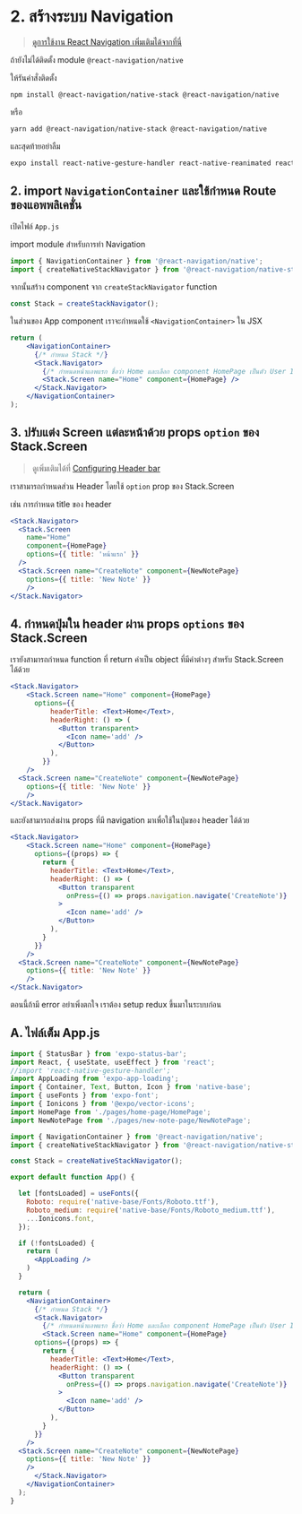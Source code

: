 
# 2. สร้างระบบ Navigation

> [ดูการใช้งาน React Navigation เพิ่มเติมได้จากที่นี่ ](https://reactnavigation.org/)

ถ้ายังไม่ได้ติดตั้ง module `@react-navigation/native`

ให้รันคำสั่งติดตั้ง 

```bash
npm install @react-navigation/native-stack @react-navigation/native
```
หรือ
```bash
yarn add @react-navigation/native-stack @react-navigation/native
```

และสุดท้ายอย่าลืม

```bash
expo install react-native-gesture-handler react-native-reanimated react-native-screens react-native-safe-area-context @react-native-community/masked-view
```

 
## 2. import `NavigationContainer` และใช้กำหนด Route ของแอพพลิเคชั่น

เปิดไฟล์ `App.js`

import module สำหรับการทำ Navigation 

```js
import { NavigationContainer } from '@react-navigation/native';
import { createNativeStackNavigator } from '@react-navigation/native-stack';
```

จากนั้นสร้าง component จาก `createStackNavigator` function 

```js
const Stack = createStackNavigator();
```

ในส่วนของ App component เราจะกำหนดใช้ `<NavigationContainer>` ใน JSX

```jsx
return (
    <NavigationContainer>
      {/* กำหนด Stack */}
      <Stack.Navigator>
        {/* กำหนดหน้าแอพแรก ชื่อว่า Home และเลือก component HomePage เป็นตัว User Interface */}
        <Stack.Screen name="Home" component={HomePage} />
      </Stack.Navigator>
    </NavigationContainer>
);
```

## 3. ปรับแต่ง Screen แต่ละหน้าด้วย props `option` ของ Stack.Screen

> ดูเพิ่มเติมได้ที่ [Configuring Header bar](https://reactnavigation.org/docs/en/headers.html)

เราสามารถกำหนดส่วน Header โดยใช้ `option` prop ของ Stack.Screen 

เช่น การกำหนด title ของ header

```jsx
<Stack.Navigator>
  <Stack.Screen 
    name="Home" 
    component={HomePage} 
    options={{ title: 'หน้าแรก' }}
  />
  <Stack.Screen name="CreateNote" component={NewNotePage} 
    options={{ title: 'New Note' }}
    />
</Stack.Navigator>
```

## 4. กำหนดปุ่มใน header ผ่าน props `options` ของ Stack.Screen

เรายังสามารถกำหนด function ที่ return ค่าเป็น object ที่มีค่าต่างๆ สำหรับ Stack.Screen ได้ด้วย

```jsx
<Stack.Navigator>
    <Stack.Screen name="Home" component={HomePage}
      options={{
          headerTitle: <Text>Home</Text>,
          headerRight: () => (
            <Button transparent>
              <Icon name='add' />
            </Button>
          ),
        }}
    />
  <Stack.Screen name="CreateNote" component={NewNotePage} 
    options={{ title: 'New Note' }}
    />
</Stack.Navigator>
```

และยังสามารถส่งผ่าน props ที่มี navigation มาเพื่อใช้ในปุ่มของ header ได้ด้วย

```jsx
<Stack.Navigator>
    <Stack.Screen name="Home" component={HomePage}
      options={(props) => {
        return {
          headerTitle: <Text>Home</Text>,
          headerRight: () => (
            <Button transparent
              onPress={() => props.navigation.navigate('CreateNote')}
            >
              <Icon name='add' />
            </Button>
          ),
        }
      }}
    />
  <Stack.Screen name="CreateNote" component={NewNotePage} 
    options={{ title: 'New Note' }}
    />
</Stack.Navigator>
```

ตอนนี้ถ้ามี error อย่าเพิ่งตกใจ เราต้อง setup redux ขึ้นมาในระบบก่อน

## A. ไฟล์เต็ม App.js

```jsx
import { StatusBar } from 'expo-status-bar';
import React, { useState, useEffect } from 'react';
//import 'react-native-gesture-handler';
import AppLoading from 'expo-app-loading';
import { Container, Text, Button, Icon } from 'native-base';
import { useFonts } from 'expo-font';
import { Ionicons } from '@expo/vector-icons';
import HomePage from './pages/home-page/HomePage';
import NewNotePage from './pages/new-note-page/NewNotePage';

import { NavigationContainer } from '@react-navigation/native';
import { createNativeStackNavigator } from '@react-navigation/native-stack';

const Stack = createNativeStackNavigator();

export default function App() {

  let [fontsLoaded] = useFonts({
    Roboto: require('native-base/Fonts/Roboto.ttf'),
    Roboto_medium: require('native-base/Fonts/Roboto_medium.ttf'),
    ...Ionicons.font,
  });

  if (!fontsLoaded) {
    return (
      <AppLoading />
    )
  }

  return (
    <NavigationContainer>
      {/* กำหนด Stack */}
      <Stack.Navigator>
        {/* กำหนดหน้าแอพแรก ชื่อว่า Home และเลือก component HomePage เป็นตัว User Interface */}
        <Stack.Screen name="Home" component={HomePage}
      options={(props) => {
        return {
          headerTitle: <Text>Home</Text>,
          headerRight: () => (
            <Button transparent
              onPress={() => props.navigation.navigate('CreateNote')}
            >
              <Icon name='add' />
            </Button>
          ),
        }
      }}
    />
  <Stack.Screen name="CreateNote" component={NewNotePage} 
    options={{ title: 'New Note' }}
    />
      </Stack.Navigator>
    </NavigationContainer>
  );
}

```

